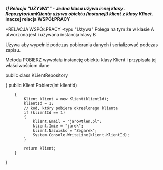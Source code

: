 ﻿***1) Relacja "UŻYWA""  -  Jedna klasa używa innej klasy . RepozytoriumKlienta używa obiektu (instancji) klient z klasy Klinet.***
**inaczej relacja WSPÓŁPRACY**

*RELACJA WSPÓŁPRACY -typu "Używa" Polega na tym że w klasie A utworzona jest i używana  instancja klasy B 

Używa aby wypełnić podczas pobierania danych i serializować podczas zapisu.

Metoda POBIERZ  wywołała instancję obiektu klasy Klient i  przypisała jej właściwościom dane

public class KLientRepository
   
{
	        public Klient Pobierz(int klientId)

        {  
            Klient klient = new Klient(klientId);
            klientId = 1;
            // kod, który pobiera określonego klienta
            if (klientId == 1)
            {
                klient.Email = "jaro@tlen.pl";
                klient.Imie = "jarek";
                klient.Nazwisko = "Zegarek";
                System.Console.WriteLine(klient.KlientId);
            }

            return klient;
        }
}